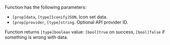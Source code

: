 Function has the following parameters:

- `[prop]data`, `[type]IconifyJSON`. Icon set data.
- `[prop]provider`, `[type]string`. Optional API provider ID.

Function returns `[type]boolean` value: `[bool]true` on success, `[bool]false` if something is wrong with data.
